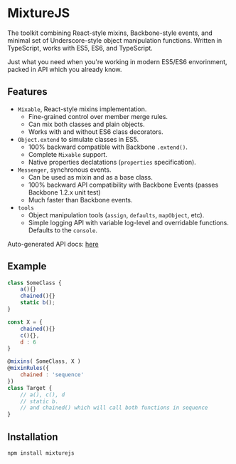 # MixtureJS

The toolkit combining React-style mixins, Backbone-style events, and minimal set of Underscore-style object manipulation functions.
Written in TypeScript, works with ES5, ES6, and TypeScript.

Just what you need when you're working in modern ES5/ES6 envorinment, packed in API which you already know.

## Features

- `Mixable`, React-style mixins implementation.
    - Fine-grained control over member merge rules.
    - Can mix both classes and plain objects.
    - Works with and without ES6 class decorators.
- `Object.extend` to simulate classes in ES5.
    - 100% backward compatible with Backbone `.extend()`.
    - Complete `Mixable` support.
    - Native properties declatations (`properties` specification).
- `Messenger`, synchronous events.
    - Can be used as mixin and as a base class.
    - 100% backward API compatibility with Backbone Events (passes Backbone 1.2.x unit test)
    - Much faster than Backbone events.
- `tools`
    - Object manipulation tools (`assign`, `defaults`, `mapObject`, etc).
    - Simple logging API with variable log-level and overridable functions. Defaults to the `console`.

Auto-generated API docs: [here](/docs/index.html)

## Example

```javascript
class SomeClass {
    a(){}
    chained(){}
    static b();
}

const X = {
    chained(){}
    c(){},
    d : 6
}

@mixins( SomeClass, X )
@mixinRules({
    chained : 'sequence'
})
class Target {
    // a(), c(), d
    // static b.
    // and chained() which will call both functions in sequence
}
```

## Installation

`npm install mixturejs`
